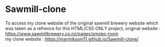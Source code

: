 # Sawmill-clone
To access my clone website of the original sawmill brewery website which was taken as a refrence for this HTML/CSS ONLY project,
original website : https://www.sawmillbrewery.co.nz/pages/smoko-room <br>
my clone website : https://marmiksoni11.github.io/Sawmill-clone/
